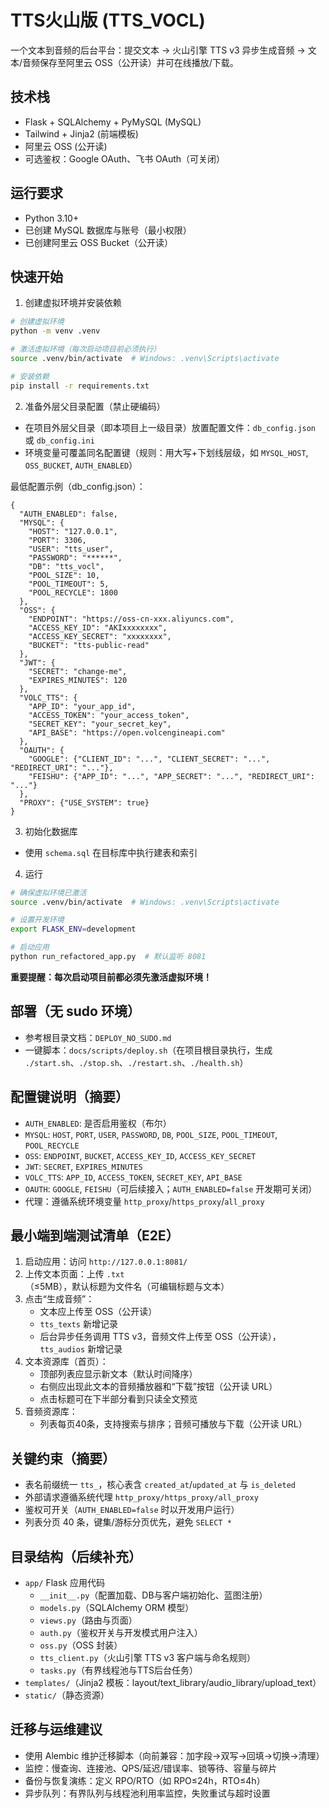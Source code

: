 # TTS火山版 (TTS_VOCL)

一个文本到音频的后台平台：提交文本 → 火山引擎 TTS v3 异步生成音频 → 文本/音频保存至阿里云 OSS（公开读）并可在线播放/下载。

## 技术栈
- Flask + SQLAlchemy + PyMySQL (MySQL)
- Tailwind + Jinja2 (前端模板)
- 阿里云 OSS (公开读)
- 可选鉴权：Google OAuth、飞书 OAuth（可关闭）

## 运行要求
- Python 3.10+
- 已创建 MySQL 数据库与账号（最小权限）
- 已创建阿里云 OSS Bucket（公开读）

## 快速开始
1. 创建虚拟环境并安装依赖
```bash
# 创建虚拟环境
python -m venv .venv

# 激活虚拟环境（每次启动项目前必须执行）
source .venv/bin/activate  # Windows: .venv\Scripts\activate

# 安装依赖
pip install -r requirements.txt
```

2. 准备外层父目录配置（禁止硬编码）
- 在项目外层父目录（即本项目上一级目录）放置配置文件：`db_config.json` 或 `db_config.ini`
- 环境变量可覆盖同名配置键（规则：用大写+下划线层级，如 `MYSQL_HOST`, `OSS_BUCKET`, `AUTH_ENABLED`）

最低配置示例（db_config.json）：
```
{
  "AUTH_ENABLED": false,
  "MYSQL": {
    "HOST": "127.0.0.1",
    "PORT": 3306,
    "USER": "tts_user",
    "PASSWORD": "******",
    "DB": "tts_vocl",
    "POOL_SIZE": 10,
    "POOL_TIMEOUT": 5,
    "POOL_RECYCLE": 1800
  },
  "OSS": {
    "ENDPOINT": "https://oss-cn-xxx.aliyuncs.com",
    "ACCESS_KEY_ID": "AKIxxxxxxxx",
    "ACCESS_KEY_SECRET": "xxxxxxxx",
    "BUCKET": "tts-public-read"
  },
  "JWT": {
    "SECRET": "change-me",
    "EXPIRES_MINUTES": 120
  },
  "VOLC_TTS": {
    "APP_ID": "your_app_id",
    "ACCESS_TOKEN": "your_access_token",
    "SECRET_KEY": "your_secret_key",
    "API_BASE": "https://open.volcengineapi.com"
  },
  "OAUTH": {
    "GOOGLE": {"CLIENT_ID": "...", "CLIENT_SECRET": "...", "REDIRECT_URI": "..."},
    "FEISHU": {"APP_ID": "...", "APP_SECRET": "...", "REDIRECT_URI": "..."}
  },
  "PROXY": {"USE_SYSTEM": true}
}
```

3. 初始化数据库
- 使用 `schema.sql` 在目标库中执行建表和索引

4. 运行
```bash
# 确保虚拟环境已激活
source .venv/bin/activate  # Windows: .venv\Scripts\activate

# 设置开发环境
export FLASK_ENV=development

# 启动应用
python run_refactored_app.py  # 默认监听 8081
```

**重要提醒：每次启动项目前都必须先激活虚拟环境！**

## 部署（无 sudo 环境）
- 参考根目录文档：`DEPLOY_NO_SUDO.md`
- 一键脚本：`docs/scripts/deploy.sh`（在项目根目录执行，生成 `./start.sh`、`./stop.sh`、`./restart.sh`、`./health.sh`）

## 配置键说明（摘要）
- `AUTH_ENABLED`: 是否启用鉴权（布尔）
- `MYSQL`: `HOST`, `PORT`, `USER`, `PASSWORD`, `DB`, `POOL_SIZE`, `POOL_TIMEOUT`, `POOL_RECYCLE`
- `OSS`: `ENDPOINT`, `BUCKET`, `ACCESS_KEY_ID`, `ACCESS_KEY_SECRET`
- `JWT`: `SECRET`, `EXPIRES_MINUTES`
- `VOLC_TTS`: `APP_ID`, `ACCESS_TOKEN`, `SECRET_KEY`, `API_BASE`
- `OAUTH`: `GOOGLE`, `FEISHU`（可后续接入；`AUTH_ENABLED=false` 开发期可关闭）
- 代理：遵循系统环境变量 `http_proxy`/`https_proxy`/`all_proxy`

## 最小端到端测试清单（E2E）
1. 启动应用：访问 `http://127.0.0.1:8081/`
2. 上传文本页面：上传 `.txt`（≤5MB），默认标题为文件名（可编辑标题与文本）
3. 点击“生成音频”：
   - 文本应上传至 OSS（公开读）
   - `tts_texts` 新增记录
   - 后台异步任务调用 TTS v3，音频文件上传至 OSS（公开读），`tts_audios` 新增记录
4. 文本资源库（首页）：
   - 顶部列表应显示新文本（默认时间降序）
   - 右侧应出现此文本的音频播放器和“下载”按钮（公开读 URL）
   - 点击标题可在下半部分看到只读全文预览
5. 音频资源库：
   - 列表每页40条，支持搜索与排序；音频可播放与下载（公开读 URL）

## 关键约束（摘要）
- 表名前缀统一 `tts_`，核心表含 `created_at`/`updated_at` 与 `is_deleted`
- 外部请求遵循系统代理 `http_proxy/https_proxy/all_proxy`
- 鉴权可开关（`AUTH_ENABLED=false` 时以开发用户运行）
- 列表分页 40 条，键集/游标分页优先，避免 `SELECT *`

## 目录结构（后续补充）
- `app/` Flask 应用代码
  - `__init__.py`（配置加载、DB与客户端初始化、蓝图注册）
  - `models.py`（SQLAlchemy ORM 模型）
  - `views.py`（路由与页面）
  - `auth.py`（鉴权开关与开发模式用户注入）
  - `oss.py`（OSS 封装）
  - `tts_client.py`（火山引擎 TTS v3 客户端与命名规则）
  - `tasks.py`（有界线程池与TTS后台任务）
- `templates/`（Jinja2 模板：layout/text_library/audio_library/upload_text）
- `static/`（静态资源）

## 迁移与运维建议
- 使用 Alembic 维护迁移脚本（向前兼容：加字段→双写→回填→切换→清理）
- 监控：慢查询、连接池、QPS/延迟/错误率、锁等待、容量与碎片
- 备份与恢复演练：定义 RPO/RTO（如 RPO≤24h，RTO≤4h）
- 异步队列：有界队列与线程池利用率监控，失败重试与超时设置
